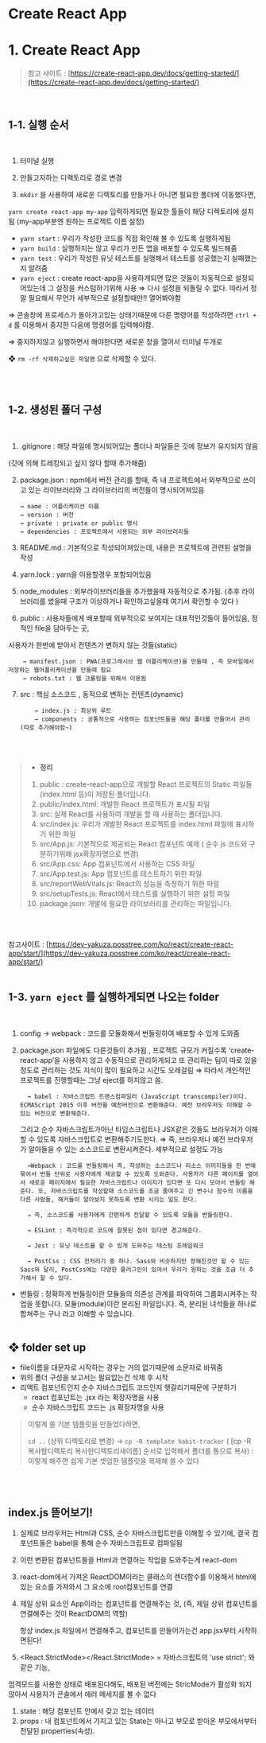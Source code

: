 # Create React App

# 1. Create React App

> 참고 사이트 : [https://create-react-app.dev/docs/getting-started/](https://create-react-app.dev/docs/getting-started/)

<br>

## 1-1. 실행 순서

<br>

1. 터미널 실행

2. 만들고자하는 디랙토리로 경로 변경

3. `mkdir` 을 사용하여 새로운 디렉토리를 만들거나 아니면 필요한 폴더에 이동했다면,

`yarn create react-app my-app` 입력하게되면 필요한 툴들이 해당 디렉토리에 설치됨 (my-app부분엔 원하는 프로젝트 이름 설정)

- `yarn start` : 우리가 작성한 코드를 직접 확인해 볼 수 있도록 실행하게됨
- `yarn build` : 실행하지는 않고 우리가 만든 앱을 배포할 수 있도록 빌드해줌
- `yarn test` : 우리가 작성한 유닛 테스트를 실행해서 테스트를 성공했는지 실패했는지 알려줌
- `yarn eject` : create react-app을 사용하게되면 많은 것들이 자동적으로 설정되어있는데 그 설정을 커스텀하기위해 사용 ⇒ 다시 설정을 되돌릴 수 없다. 따라서 정말 필요해서 무언가 세부적으로 설정할때만!! 열어봐야함

⇒ 콘솔창에 프로세스가 돌아가고있는 상태기때문에 다른 명령어를 작성하려면 `ctrl + d` 를 이용해서 중지한 다음에 명령어를 입력해야함.

⇒ 중지하지않고 실행하면서 해야한다면 새로운 창을 열어서 터미널 두개로

❖ `rm -rf 삭제하고싶은 파일명` 으로 삭제할 수 있다.

<br>
<br>

## 1-2. 생성된 폴더 구성

<br>

1. .gitignore : 해당 파일에 명시되어있는 폴더나 파일들은 깃에 정보가 유지되지 않음

(깃에 의해 트레킹되고 싶지 않다 할때 추가해줌)

2.  package.json : npm에서 버전 관리를 할때, 즉 내 프로젝트에서 외부적으로 쓰이고 있는 라이브러리와 그 라이브러리의 버전들이 명시되어져있음

        → name : 어플리케이션 이름
        → version : 버전
        → private : private or public 명시
        → dependencies : 프로젝트에서 사용되는 외부 라이브러리들

3.  README.md : 기본적으로 작성되어져있는데, 내용은 프로젝트에 관련된 설명을 작성

4.  yarn.lock : yarn을 이용할경우 포함되어있음

5.  node_modules : 외부라이브러리들을 추가했을때 자동적으로 추가됨. (추후 라이브러리를 썼을때 구조가 이상하거나 확인하고싶을때 여기서 확인할 수 있다 )

6.  public : 사용자들에게 배포할때 외부적으로 보여지는 대표적인것들이 들어있음, 정적인 file을 담아두는 곳,

사용자가 한번에 받아서 컨텐츠가 변하지 않는 것들(static)

        → manifest.json : PWA(프로그래시브 웹 어플리케이션)을 만들때 , 즉 모바일에서 저장하는 웹어플리케이션을 만들때 필요
        → robots.txt : 웹 크롤링을 위해서 이용됨

7.  src : 핵심 소스코드 , 동적으로 변하는 컨텐츠(dynamic)

            → index.js : 최상위 루트
            → components : 공통적으로 사용하는 컴포넌트들을 해당 폴더를 만들어서 관리 (따로 추가해야함~)

    <br>
    <br>

> - **정리**
>
> 1.  public : create-react-app으로 개발할 React 프로젝트의 Static 파일들(index.html 등)이 저장된 폴더입니다.
> 2.  public/index.html: 개발한 React 프로젝트가 표시될 파일
> 3.  src: 실제 React를 사용하여 개발을 할 때 사용하는 폴더입니다.
> 4.  src/index.js: 우리가 개발한 React 프로젝트를 index.html 파일에 표시하기 위한 파일
> 5.  src/App.js: 기본적으로 제공되는 React 컴포넌트 예제 ( 순수 js 코드와 구분하기위해 jsx확장자명으로 변경)
> 6.  src/App.css: App 컴포넌트에서 사용하는 CSS 파일
> 7.  src/App.test.js: App 컴포넌트를 테스트하기 위한 파일
> 8.  src/reportWebVitals.js: React의 성능을 측정하기 위한 파일
> 9.  src/setupTests.js: React에서 테스트를 실행하기 위한 설정 파일
> 10. package.json: 개발에 필요한 라이브러리를 관리하는 파일입니다.

<br>
<br>

참고사이트 : [https://dev-yakuza.posstree.com/ko/react/create-react-app/start/](https://dev-yakuza.posstree.com/ko/react/create-react-app/start/)
<br>
<br>

## 1-3. `yarn eject` 를 실행하게되면 나오는 folder

<br>

1.  config
    → webpack : 코드를 모듈화해서 번들링하여 배포할 수 있게 도와줌
2.  package.json 파일에도 다른것들이 추가됨 , 프로젝트 규모가 커질수록 ‘create-react-app’을 사용하지 않고 수동적으로 관리하게되고 또 관리하는 팀이 따로 있을 정도로 관리하는 것도 지식이 많이 필요하고 시간도 오래걸림 ⇒ 따라서 개인적인 프로젝트를 진행할때는 그냥 eject를 하지않고 씀.

          → babel : 자바스크립트 트랜스컴파일러 (JavaScript transcompiler)이다. ECMAScript 2015 이후 버전을 예전버전으로 변환해준다. 예전 브라우저도 이해할 수 있는 버전으로 변환해준다.

    그리고 순수 자바스크립트가아닌 타입스크립트나 JSX같은 것들도 브라우저가 이해할 수 있도록 자바스크립트로 변환해주기도한다.
    ⇒ 즉, 브라우저나 예전 브라우저가 알아들을 수 있는 소스코드로 변환시켜준다. 세부적으로 설정도 가능

          →Webpack : 코드를 번들링해서 즉, 작성하는 소스코드나 리소스 이미지들을 한 번에 묶어서 번들 단위로 사용자에게 제공할 수 있도록 도와준다. 사용자가 다른 페이지를 열어서 새로운 페이지에서 필요한 자바스크립트나 이미지가 있다면 또 다시 모아서 번들링 해준다. 또, 자바스크립트를 작성할때 소스코드를 조금 줄여주고 긴 변수나 함수의 이름을 다른 사람들, 해커들이 알아보지 못하도록 변환 시키는 일도 한다.

          ⇒ 즉, 소스코드를 사용자에게 간편하게 전달할 수 있도록 모듈을 번들링한다.

          → ESLint : 즉각적으로 코드에 잘못된 점이 있다면 경고해준다.

          → Jest : 유닛 테스트를 할 수 있게 도와주는 테스팅 프레임워크

          → PostCss : CSS 전처리기 중 하나. Sass와 비슷하지만 정해진것만 할 수 있는 Sass와 달리, PostCss에는 다양한 플러그인이 있어서 우리가 원하는 것을 조금 더 추가해서 할 수 있다.

    >

- 번들링 : 정확하게 번들링이란 모듈들의 의존성 관계를 파악하여 그룹화시켜주는 작업을 뜻합니다. 모듈(module)이란 분리된 파일입니다. 즉, 분리된 녀석들을 하나로 합쳐주는 구나 라고 이해할 수 있습니다.
  <br>
  <br>

## ❖ folder set up

- file이름을 대문자로 시작하는 경우는 거의 없기때문에 소문자로 바꿔줌
- 위의 폴더 구성을 보고서는 필요없는건 삭제 후 시작
- 리액트 컴포넌트인지 순수 자바스크립트 코드인지 헷갈리기때문에 구분하기
  - react 컴포넌트는 .jsx 라는 확장자명을 사용
  - 순수 자바스크립트 코드는 .js 확장자명을 사용

> 이렇게 쓸 기본 템플릿을 만들었다하면,
>
> `cd ..` (상위 디렉토리로 변경) → `cp -R template habit-tracker` ( [cp -R 복사할디렉토리 복사한디렉토리새이름] 순서로 입력해서 폴더를 통으로 복사) : 이렇게 해주면 쉽게 기본 셋업한 템플릿을 복제해 쓸 수 있다

<br>
<br>

## index.js 뜯어보기!

1. 실제로 브라우저는 Html과 CSS, 순수 자바스크립트만을 이해할 수 있기에, 결국 컴포넌트들은 babel을 통해 순수 자바스크립트로 컴파일됨
2. 이런 변환된 컴포넌트들을 Html과 연결하는 작업을 도와주는게 react-dom
3. react-dom에서 가져온 ReactDOM이라는 클래스의 렌더함수를 이용해서 html에 있는 요소를 가져와서 그 요소에 root컴포넌트를 연결
4. 제일 상위 요소인 App이라는 컴포넌트를 연결해주는 것, (즉, 제일 상위 컴포넌트를 연결해주는 것이 ReactDOM의 역할)

   항상 index.js 파일에서 연결해주고, 컴포넌트를 만들어가는건 app.jsx부터 시작하면된다!

5. <React.StrictMode></React.StrictMode> = 자바스크립트의 'use strict'; 와 같은 기능,

엄격모드를 사용한 상태로 배포된다해도, 배포된 버전에는 StricMode가 활성화 되지 않아서 사용자가 콘솔에서 에러 메세지를 볼 수 없다

1. state : 해당 컴포넌트 안에서 갖고 있는 데이터
2. props : 내 컴포넌트에서 가지고 있는 State는 아니고 부모로 받아온 부모에서부터 전달된 properties(속성).
